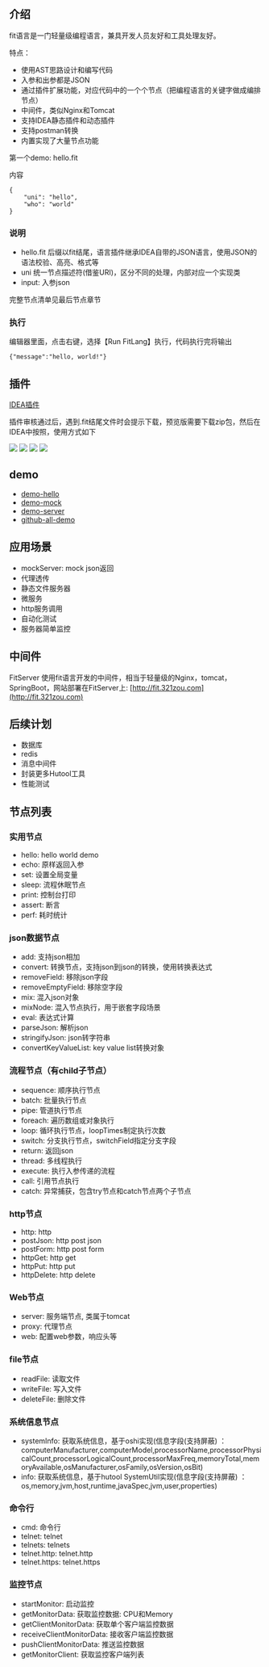 ## 介绍

fit语言是一门轻量级编程语言，兼具开发人员友好和工具处理友好。

特点：

- 使用AST思路设计和编写代码
- 入参和出参都是JSON
- 通过插件扩展功能，对应代码中的一个个节点（把编程语言的关键字做成编排节点）
- 中间件，类似Nginx和Tomcat
- 支持IDEA静态插件和动态插件
- 支持postman转换
- 内置实现了大量节点功能

第一个demo: hello.fit

内容

```
{
    "uni": "hello",
    "who": "world"
}

```

### 说明

- hello.fit 后缀以fit结尾，语言插件继承IDEA自带的JSON语言，使用JSON的语法校验、高亮、格式等
- uni 统一节点描述符(借鉴URI)，区分不同的处理，内部对应一个实现类
- input: 入参json

完整节点清单见最后节点章节

### 执行

编辑器里面，点击右键，选择【Run FitLang】执行，代码执行完将输出

```
{"message":"hello, world!"}
```

## 插件

[IDEA插件](https://plugins.jetbrains.com/plugin/22593-fitlang/versions)

插件审核通过后，遇到.fit结尾文件时会提示下载，预览版需要下载zip包，然后在IDEA中按照，使用方式如下

![](https://plugins.jetbrains.com/files/22593/screenshot_cc167984-8557-41da-8211-36eeb5864633)
![](https://plugins.jetbrains.com/files/22593/screenshot_2ce2a61a-43b9-4569-bcc1-9d98e8b5f306)
![](https://plugins.jetbrains.com/files/22593/screenshot_573fe927-a2e3-4abf-b012-8c4a25029419)
![](https://plugins.jetbrains.com/files/22593/screenshot_610c35af-8ae6-45cd-a102-bf3b90a74745)

## demo

- [demo-hello](https://plugins.jetbrains.com/plugin/22593-fitlang/demo-hello)
- [demo-mock](https://plugins.jetbrains.com/plugin/22593-fitlang/demo-mock)
- [demo-server](https://plugins.jetbrains.com/plugin/22593-fitlang/demo-server)
- [github-all-demo](https://github.com/yanchangyou/fitlang-demo)

## 应用场景

- mockServer: mock json返回
- 代理透传
- 静态文件服务器
- 微服务
- http服务调用
- 自动化测试
- 服务器简单监控

## 中间件

FitServer 使用fit语言开发的中间件，相当于轻量级的Nginx，tomcat，SpringBoot，网站部署在FitServer上:
[http://fit.321zou.com](http://fit.321zou.com)

## 后续计划

- 数据库
- redis
- 消息中间件
- 封装更多Hutool工具
- 性能测试

## 节点列表

### 实用节点

- hello: hello world demo
- echo: 原样返回入参
- set: 设置全局变量
- sleep: 流程休眠节点
- print: 控制台打印
- assert: 断言
- perf: 耗时统计

### json数据节点

- add: 支持json相加
- convert: 转换节点，支持json到json的转换，使用转换表达式
- removeField: 移除json字段
- removeEmptyField: 移除空字段
- mix: 混入json对象
- mixNode: 混入节点执行，用于嵌套字段场景
- eval: 表达式计算
- parseJson: 解析json
- stringifyJson: json转字符串
- convertKeyValueList: key value list转换对象

### 流程节点（有child子节点）

- sequence: 顺序执行节点
- batch: 批量执行节点
- pipe: 管道执行节点
- foreach: 遍历数组或对象执行
- loop: 循环执行节点，loopTimes制定执行次数
- switch: 分支执行节点，switchField指定分支字段
- return: 返回json
- thread: 多线程执行
- execute: 执行入参传递的流程
- call: 引用节点执行
- catch: 异常捕获，包含try节点和catch节点两个子节点

### http节点

- http: http
- postJson: http post json
- postForm: http post form
- httpGet: http get
- httpPut: http put
- httpDelete: http delete

### Web节点

- server: 服务端节点, 类属于tomcat
- proxy: 代理节点
- web: 配置web参数，响应头等

### file节点

- readFile: 读取文件
- writeFile: 写入文件
- deleteFile: 删除文件

### 系统信息节点

- systemInfo: 获取系统信息，基于oshi实现(信息字段(支持屏蔽)
  ：computerManufacturer,computerModel,processorName,processorPhysicalCount,processorLogicalCount,processorMaxFreq,memoryTotal,memoryAvailable,osManufacturer,osFamily,osVersion,osBit)
- info: 获取系统信息，基于hutool SystemUtil实现(信息字段(支持屏蔽)
  ：os,memory,jvm,host,runtime,javaSpec,jvm,user,properties)

### 命令行

- cmd: 命令行
- telnet: telnet
- telnets: telnets
- telnet.http: telnet.http
- telnet.https: telnet.https

### 监控节点

- startMonitor: 启动监控
- getMonitorData: 获取监控数据: CPU和Memory
- getClientMonitorData: 获取单个客户端监控数据
- receiveClientMonitorData: 接收客户端监控数据
- pushClientMonitorData: 推送监控数据
- getMonitorClient: 获取监控客户端列表
